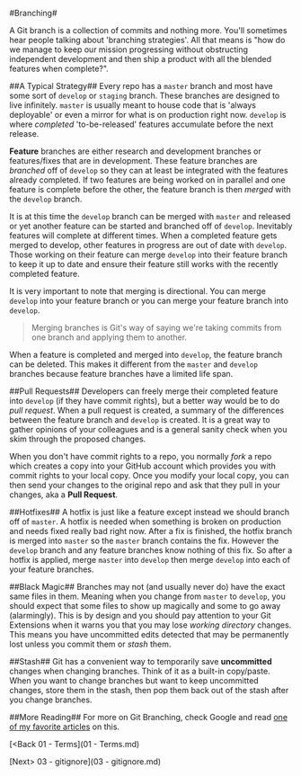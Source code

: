 #Branching#

A Git branch is a collection of commits and nothing more.  You'll sometimes hear people talking about 'branching strategies'.  All that means is "how do we manage to keep our mission progressing without obstructing independent development and then ship a product with all the blended features when complete?".

##A Typical Strategy##
Every repo has a `master` branch and most have some sort of `develop` or `staging` branch.  These branches are designed to live infinitely.  `master` is usually meant to house code that is 'always deployable' or even a mirror for what is on production right now.  `develop` is where *completed*  'to-be-released' features accumulate before the next release.

**Feature** branches are either research and development branches or features/fixes that are in development.  These feature branches are *branched* off of `develop` so they can at least be integrated with the features already completed.  If two features are being worked on in parallel and one feature is complete before the other, the feature branch is then *merged* with the `develop` branch.

It is at this time the `develop` branch can be merged with `master` and released or yet another feature can be started and branched off of `develop`.  Inevitably features will complete at different times.  When a completed feature gets merged to develop, other features in progress are out of date with `develop`.  Those working on their feature can merge `develop` into their feature branch to keep it up to date and ensure their feature still works with the recently completed feature.

It is very important to note that merging is directional.  You can merge `develop` into your feature branch or you can merge your feature branch into `develop`.

>Merging branches is Git's way of saying we're taking commits from one branch and applying them to another.

When a feature is completed and merged into `develop`, the feature branch can be deleted.  This makes it different from the `master` and `develop` branches because feature branches have a limited life span.

##Pull Requests##
Developers can freely merge their completed feature into `develop` (if they have commit rights), but a better way would be to do *pull request*.  When a pull request is created, a summary of the differences between the feature branch and `develop` is created.  It is a great way to gather opinions of your colleagues and is a general sanity check when you skim through the proposed changes.

When you don't have commit rights to a repo, you normally *fork* a repo which creates a copy into your GitHub account which provides you with commit rights to your local copy.  Once you modify your local copy, you can then send your changes to the original repo and ask that they pull in your changes, aka a **Pull Request**.

##Hotfixes##
A hotfix is just like a feature except instead we should branch off of `master`.  A hotfix is needed when something is broken on production and needs fixed really bad right now.  After a fix is finished, the hotfix branch is merged into `master` so the `master` branch contains the fix.  However the `develop` branch and any feature branches know nothing of this fix.  So after a hotfix is applied, merge `master` into `develop` then merge `develop` into each of your feature branches.

##Black Magic##
Branches may not (and usually never do) have the exact same files in them.  Meaning when you change from `master` to `develop`, you should expect that some files to show up magically and some to go away (alarmingly).  This is by design and you should pay attention to your Git Extensions when it warns you that you may lose *working directory* changes.  This means you have uncommitted edits detected that may be permanently lost unless you commit them or *stash* them.

##Stash##
Git has a convenient way to temporarily save **uncommitted** changes when changing branches.  Think of it as a built-in copy/paste.  When you want to change branches but want to keep uncommitted changes, store them in the stash, then pop them back out of the stash after you change branches.

##More Reading##
For more on Git Branching, check Google and read [one of my favorite articles](http://nvie.com/posts/a-successful-git-branching-model/) on this.

[<Back 01 - Terms](01 - Terms.md)

[Next> 03 - gitignore](03 - gitignore.md)
